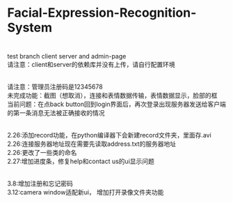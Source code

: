 # Facial-Expression-Recognition-System

### 
<br>test branch client server and admin-page
<br>请注意：client和server的依赖库并没有上传，请自行配置环境

<br>请注意：管理员注册码是12345678
<br>未完成功能：截图（想取消），连接和表情数据传输，表情数据显示，脸部的框
<br>当前问题：在点back button回到login界面后，再次登录出现服务器发送给客户端的第一条消息无法被正确接收的情况

<br>2.26:添加record功能，在python编译器下会新建record文件夹，里面存.avi
<br>2.26:连接服务器地址现在需要先读取address.txt的服务器地址
<br>2.26:更改了一些类的命名
<br>2.27:增加进度条，修复help和contact us的ui显示问题

<br>3.8:增加注册和忘记密码
<br>3.12:camera window适配新ui， 增加打开录像文件夹功能
